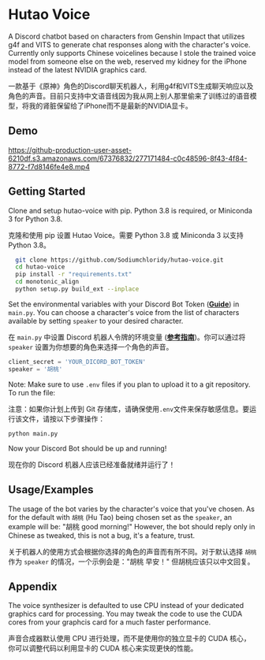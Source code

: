 
# Hutao Voice
A Discord chatbot based on characters from Genshin Impact that utilizes g4f and VITS to generate chat responses along with the character's voice. Currently only supports Chinese voicelines because I stole the trained voice model from someone else on the web, reserved my kidney for the iPhone instead of the latest NVIDIA graphics card.

一款基于《原神》角色的Discord聊天机器人，利用g4f和VITS生成聊天响应以及角色的声音。目前只支持中文语音线因为我从网上别人那里偷来了训练过的语音模型，将我的肾脏保留给了iPhone而不是最新的NVIDIA显卡。

## Demo

https://github-production-user-asset-6210df.s3.amazonaws.com/67376832/277171484-c0c48596-8f43-4f84-8772-f7d8146fe4e8.mp4

## Getting Started

Clone and setup hutao-voice with pip. Python 3.8 is required, or Miniconda 3 for Python 3.8.

克隆和使用 pip 设置 Hutao Voice。需要 Python 3.8 或 Miniconda 3 以支持 Python 3.8。


```bash
  git clone https://github.com/Sodiumchloridy/hutao-voice.git
  cd hutao-voice
  pip install -r "requirements.txt"
  cd monotonic_align
  python setup.py build_ext --inplace
```

Set the environmental variables with your Discord Bot Token (**[Guide](https://discordjs.guide/preparations/setting-up-a-bot-application.html#creating-your-bot)**) in `main.py`. You can choose a character's voice from the list of characters available by setting `speaker` to your desired character.

在 `main.py` 中设置 Discord 机器人令牌的环境变量 (**[参考指南](https://discordjs.guide/preparations/setting-up-a-bot-application.html#creating-your-bot)**)。你可以通过将 `speaker` 设置为你想要的角色来选择一个角色的声音。

```javascript
client_secret = 'YOUR_DICORD_BOT_TOKEN'
speaker = '胡桃'
```

Note: Make sure to use `.env` files if you plan to upload it to a git repository. To run the file:

注意：如果你计划上传到 Git 存储库，请确保使用`.env`文件来保存敏感信息。要运行该文件，请按以下步骤操作：

`python main.py`

Now your Discord Bot should be up and running!

现在你的 Discord 机器人应该已经准备就绪并运行了！
## Usage/Examples

The usage of the bot varies by the character's voice that you've chosen. As for the default with `胡桃` (Hu Tao) being chosen set as the `speaker`, an example will be: "胡桃 good morning!" However, the bot should reply only in Chinese as tweaked, this is not a bug, it's a feature, trust.

关于机器人的使用方式会根据你选择的角色的声音而有所不同。对于默认选择 `胡桃` 作为 `speaker` 的情况，一个示例会是："胡桃 早安！" 但胡桃应该只以中文回复。
## Appendix

The voice synthesizer is defaulted to use CPU instead of your dedicated graphics card for processing. You may tweak the code to use the CUDA cores from your graphcis card for a much faster performance.

声音合成器默认使用 CPU 进行处理，而不是使用你的独立显卡的 CUDA 核心，你可以调整代码以利用显卡的 CUDA 核心来实现更快的性能。
